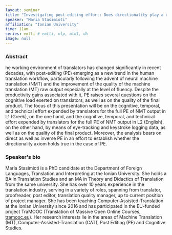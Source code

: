 ```yaml
---
layout: seminar
title: "Investigating post-editing effort: Does directionality play a role?"
speaker: "Maria Stasimioti"
affiliation: "Ionian University"
time: 11am
series: emtti # emtti, nlp, mldl, dh 
image: null 
---
```


### Abstract

he working environment of translators has changed significantly in recent decades, with post-editing (PE) emerging as a new trend in the human translation workflow, particularly following the advent of neural machine translation (NMT) and the improvement of the quality of the machine translation (MT) raw output especially at the level of fluency. Despite the productivity gains associated with it, PE raises several questions on the cognitive load exerted on translators, as well as on the quality of the final product. The focus of this presentation will be on the cognitive, temporal, and technical effort expended by translators for the full PE of NMT output in L1 (Greek), on the one hand, and the cognitive, temporal, and technical effort expended by translators for the full PE of NMT output in L2 (English), on the other hand, by means of eye-tracking and keystroke logging data, as well as on the quality of the final product. Moreover, the analysis bears on direct as well as inverse PE in an effort to establish whether the directionality axiom holds true in the case of PE.

### Speaker's bio

Maria Stasimioti is a PhD candidate at the Department of Foreign Languages, Translation and Interpreting at the Ionian University. She holds a BA in Translation Studies and an MA in Theory and Didactics of Translation from the same university. She has over 10 years experience in the translation industry, serving in a variety of roles, spanning from translator, proofreader, post editor, translation quality manager, up to current position of project manager. She has been teaching Computer-Assisted-Translation at the Ionian University since 2016 and has participated in the EU-funded project TraMOOC (Translation of Massive Open Online Courses, [tramooc.eu](https://tramooc.eu/)). Her research interests lie in the areas of Machine Translation (MT), Computer-Assisted-Translation (CAT), Post Editing (PE) and Cognitive Studies.
